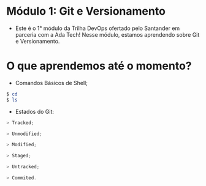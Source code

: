 # Módulo 1: Git e Versionamento
* Este é o 1° módulo da Trilha DevOps ofertado pelo Santander em parceria com a Ada Tech! Nesse módulo, estamos aprendendo sobre Git e Versionamento.
# O que aprendemos até o momento?
* Comandos Básicos de Shell;
```powershell
$ cd
$ ls
```
* Estados do Git:
```powershell
> Tracked;

> Unmodified;

> Modified;

> Staged;

> Untracked;

> Commited.
```